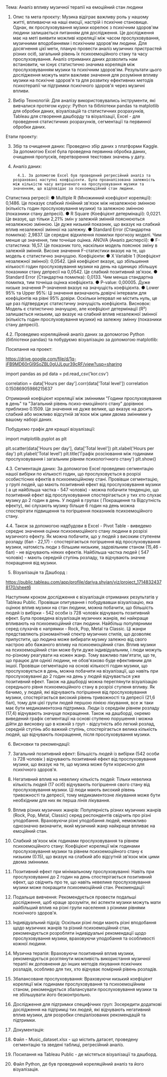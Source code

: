 Тема: Аналіз впливу музичної терапії на емоційний стан людини

1. Опис  та мета проєкту: 
Музика відіграє важливу роль у нашому житті, впливаючи на наші емоції, настрій і психічне становище. Однак, як прослуховування музики корелює з психічним здоров'ям людини залишається питанням для дослідження. Це дослідження має на меті виявити можливі кореляції між часом прослуховування, музичними вподобаннями  і психічним здоров'ям людини.
           Для досягнення цієї мети, планую провести аналіз музичних пристрастей різних осіб, загальний рівень їх психоемоційного стану та часу прослуховування. Аналіз отриманих даних дозволить нам встановити, чи існує статистично значима кореляція між прослуховуванням музики та психічним здоров'ям. Результати цього дослідження можуть мати важливе значення для розуміння впливу музики на психічне здоров'я та для розвитку ефективних методів психотерапії чи підтримки психічного здоров'я через музичні впливи.

2. Вибір Технологій:
Для аналізу використовувались інструменти, які вивчалися протягом курсу: Python та бібліотеки pandas  та matplotlib для обробки даних, візуалізацій та статистичних розрахунків, Tableau для створення дашборду та візуалізації, Excel - для проведення статистичних розрахунків, сегментації та первинної обробки даних.

Етапи проекту: 

3. Збір та очищення даних:
Проведено збір даних з платформи Kaggle. За допомогою Excel була проведена первинна обробка даних, очищення пропусків, перетворення текстових значень у дату.

4. Аналіз даних:

         4.1. За допомогою Excel був проведений регресійний аналіз та розраховані наступні коефіцієнти. Була проаналізована залежність між кількістю часу витраченого на прослуховування музики та значенням, що відповідає за психоемоційний стан людини.
Статистика регресії:
●	Multiple R (Множинний коефіцієнт кореляції): 0,1486. Це показує слабкий лінійний зв'язок між незалежною змінною (кількість годин прослуховування музики) та залежною змінною (показники стану депресії).
●	R Square (Коефіцієнт детермінації): 0,0221. Це вказує, що тільки 2,21% змін у залежній змінній пояснюються незалежною змінною. Це дуже низький показник, що вказує на слабкий вплив незалежної змінної на залежну.
●	Standard Error (Стандартна помилка): 2,9837. Це середнє відхилення помилки прогнозу моделі. Чим менше це значення, тим точніше оцінка.
ANOVA (Аналіз дисперсії):
●	F-статистика: 16,57. Це показник того, наскільки модель пояснює зміну в залежній змінній. Високе значення F-статистики вказує на те, що модель є статистично значущою.
Коефіцієнти:
●	X Variable 1 (Коефіцієнт незалежної змінної): 0,0542. Цей коефіцієнт вказує, що збільшення кількості годин прослуховування музики на день на одиницю збільшує показники стану депресії на 0,0542. Це слабкий позитивний зв'язок.
●	Standard Error (Стандартна помилка): 0,0133. Чим менша стандартна помилка, тим точніша оцінка коефіцієнта.
●	P-value: 0,00005. Дуже низьке значення P-значення вказує на значущість коефіцієнта.
●	Lower 95% та Upper 95%: Ці значення визначають довірчі інтервали для коефіцієнтів на рівні 95% довіри. Оскільки інтервал не містить нуль, це ще раз підтверджує статистичну значущість коефіцієнта.
Висновок:
Модель є статистично значущою, але коефіцієнт детермінації (R²) залишається низьким, що вказує на слабкий вплив незалежної змінної (кількість годин прослуховування музики) на залежну змінну (показники стану депресії).


4.2. Проведемо кореляційний аналіз даних за допомогою Python (бібліотеки pandas)  та побудуємо візуалізацію за допомогою matplotlib:

Посилання на проект: 

https://drive.google.com/file/d/1q-iFB9MD60rGI9SoZBL0gUJLgur39cRF/view?usp=sharing

import pandas as pd
data = pd.read_csv('kor.csv')

correlation = data['Hours per day'].corr(data['Total level'])
correlation
0.15086905986215637

Отриманий коефіцієнт кореляції  між змінними "Години прослуховування в день" та "Загальний рівень психо-емоційного стану" дорівнює приблизно 0.1509. Це значення не дуже велике, що вказує на досить слабкий або можливо відсутній зв'язок між цими двома змінними у вашому наборі даних.

Побудуємо графік для кращої візуалізації:

import matplotlib.pyplot as plt

plt.scatter(data['Hours per day'], data['Total level'])
plt.xlabel('Hours per day')
plt.ylabel('Total level')
plt.title('Графік розсіювання між годинами прослуховування і загальним рівнем психологічного стану')
plt.show()

 
4.3. Сегментація даних:
За допомогою Excel проведемо сегментацію нашої вибірки по кількості годин, що прослуховується в розрізі особистісних ефектів в психоемоційному стані.
Провівши сегментацію, у групі людей, що мають позитивний ефект від прослуховування музики ( а це найбільша частка - 547  чоловік) - можна побачити тенденцію, що позитивний ефект від прослуховування спостерігається у тих хто слухає музику до 2 годин в день. У людей в групах ( Покращення та  Відсутність ефекту), які слухають музику більше 6 годин на день можна спостерігати підвищення та погіршення показників психоемоційного стану.

4.4. 	 Також за допомогою надбудови в Excel - Pivot Table - виведемо середнє значення оцінки психоемоційного стану людини в розрізі музичного ефекту. 
Як можна побачити, що у людей з високим ступенем розладу (бал - 22,17) - спостерігається погіршення від прослуховування музики, натомість люди з більшим низьким, задовільним станом (15,46 - бал) - не відчувають ніяких ефектів. Найбільша частка  людей ( 547 чоловік) - мають середній ступінь розладу, та відчувають значне покращення від музики. 

 

5. Візуалізація та Дашборд :

https://public.tableau.com/app/profile/dariya.shyian/viz/project_17148324378170/sheet6

Наступним кроком дослідження є візуалізація отриманих результатів у Tableau Public.
Провівши опитування і побудувавши візуалізацію, яка оцінює вплив музики на стан людини, можна побачити, що більшість людей із вибірки - 542 особи із 728 чоловік відчувають позитивний ефект.
Була проведена візуалізація музичних жанрів, які найкраще впливають на психоемоційний стан людини.  Найбільш популярними серед слухачів є напрямки - Rock, Pop, Metal та Classic. Ці жанри представляють різноманітний спектр музичних стилів, що дозволяє припустити, що людина може вибирати музику залежно від свого настрою або бажаного впливу на психоемоційний стан. Вплив музики на психоемоційний стан може бути дуже індивідуальним, і люди можуть по-різному реагувати на кожен жанр. Тому важливо пам'ятати, що те, що працює для однієї людини, не обов'язково буде ефективним для іншої.
Провівши сегментацію на основі кількості годин музики, що прослуховується в день, можна побачити на візуалізації, що навіть при прослуховуванні до 2 годин на день у людей відчувається уже позитивний ефект. 
Також на дашборді можна переглянути візуалізацію середнього рівня психоемоційного стану в розрізі ступеня впливу. Як бачимо, у людей, які відчувають погіршення від прослуховування музики,  спостерігається високий рівень тривожності та депресії (21,6 бал), тому для цієї групи людей першою лінією лікування, все ж таки має бути медикаментозна підтримка. Люди із середнім рівнем розладу (17,4) відчувають значуще покращення.
Також на дашборді, окремо виведений графік сегментації на основі ступеню порушення і можна дійти до висновку що в кожній з груп - відсутність або легкий розлад, середній ступінь або важкий ступінь, спостерігається велика кількість людей, що відчувають покращення, після прослуховування музики.


6. Висновки та рекомендації:

1.	Загальний позитивний ефект: Більшість людей із вибірки (542 особи із 728 чоловік ) відчувають позитивний ефект від прослуховування музики, що вказує на те, що музика може бути корисною для психічного здоров'я.
2.	Негативний вплив на невелику кількість людей: Тільки невелика кількість людей (17 осіб) відчувають погіршення свого стану від прослуховування музики. Ці люди мають високий рівень тривожності та депресії, тому медикаментозне лікування може бути необхідним для них як перша лінія лікування.
3.	Вплив різних музичних жанрів: Популярність різних музичних жанрів (Rock, Pop, Metal, Classic) серед респондентів свідчить про різні уподобання. Враховуючи різні уподобання людей, неможливо однозначно визначити, який музичний жанр найкраще впливає на емоційний стан.
4.	Слабкий зв'язок між годинами прослуховування та рівнем психоемоційного стану: Коефіцієнт кореляції між годинами прослуховування музики та рівнем психоемоційного стану є низьким (0.15), що вказує на слабкий або відсутній зв'язок між цими двома змінними.
5.	Позитивний ефект при мінімальному прослуховуванні: Навіть при прослуховуванні до 2 годин на день спостерігається позитивний ефект, що свідчить про те, що навіть невелике прослуховування музики може покращити психоемоційний стан.
Рекомендації:
1.	Подальше вивчення: Рекомендується провести подальші дослідження, щоб краще зрозуміти, які аспекти музики можуть мати найбільший вплив на різні групи населення з різними рівнями психічного здоров'я.
2.	Індивідуальний підхід: Оскільки різні люди мають різні вподобання щодо музичних жанрів та різний психоемоційний стан, рекомендується розробляти індивідуальні рекомендації щодо прослуховування музики, враховуючи уподобання та особливості кожної людини.
3.	Музична терапія: Враховуючи позитивний вплив музики, рекомендується розглянути можливість використання музичної терапії як доповнення до інших методів лікування психічних розладів, особливо для тих, хто відчуває помірний рівень розладів.
4.	Збалансоване прослуховування: Враховуючи низький коефіцієнт кореляції між годинами прослуховування та психоемоційним станом, рекомендується збалансувати прослуховування музики та не збільшувати його безконтрольно.
5.	Дослідження для підтримки специфічних груп: Зосередити додаткові дослідження на підтримці тих людей, які відчувають негативний вплив музики, для розробки спеціалізованих рекомендацій та підтримки.

7. Документація:

1.	Файл - Music_dataset.xlsx - що містить датасет, проведену сегментацію та зведені таблиці, регресійний аналіз.
2.	Посилання на Tableau Public - де містяться візуалізації та дашборд.
3.	Файл Python, де був проведений кореляційний аналіз та його візуалізація.

